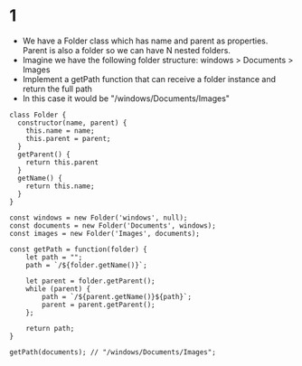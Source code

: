 # 1

- We have a Folder class which has name and parent as properties. Parent is also a folder so we can have N nested folders.
- Imagine we have the following folder structure: windows > Documents > Images
- Implement a getPath function that can receive a folder instance and return the full path
- In this case it would be "/windows/Documents/Images"

```
class Folder {
  constructor(name, parent) {
    this.name = name;
    this.parent = parent;
  }
  getParent() {
    return this.parent
  }
  getName() {
    return this.name;
  }
}

const windows = new Folder('windows', null);
const documents = new Folder('Documents', windows);
const images = new Folder('Images', documents);

const getPath = function(folder) {
    let path = "";
    path = `/${folder.getName()}`;
    
    let parent = folder.getParent();
    while (parent) {
        path = `/${parent.getName()}${path}`;
        parent = parent.getParent();
    };

    return path;
}

getPath(documents); // "/windows/Documents/Images";
```

